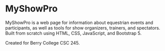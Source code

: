 # MyShowPro
MyShowPro is a web page for information about equestrian events and participants, as well as tools for show organizers, trainers, and spectators.  Built from scratch using HTML, CSS, JavaScript, and Bootstrap 5.

Created for Berry College CSC 245.
